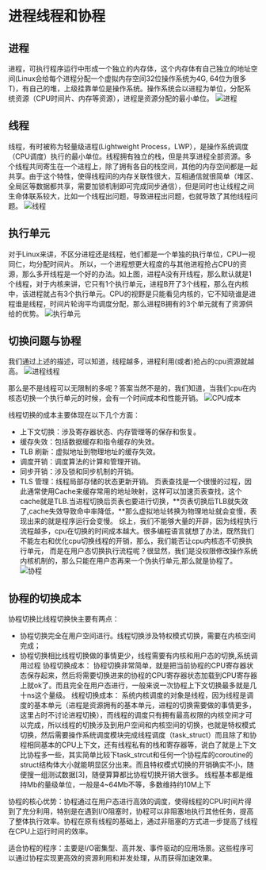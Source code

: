 # 进程线程和协程
## 进程
进程，可执行程序运行中形成一个独立的内存体，这个内存体有自己独立的地址空间(Linux会给每个进程分配一个虚拟内存空间32位操作系统为4G, 64位为很多T)，有自己的堆，上级挂靠单位是操作系统。操作系统会以进程为单位，分配系统资源（CPU时间片、内存等资源），进程是资源分配的最小单位。
![进程](https://cdn.jsdelivr.net/gh/zysok2023/cloudImg/blogs/picture/进程.jpeg)
## 线程
线程，有时被称为轻量级进程(Lightweight Process，LWP），是操作系统调度（CPU调度）执行的最小单位。线程拥有独立的栈，但是共享进程全部资源。多个线程共同寄生在一个进程上，除了拥有各自的栈空间，其他的内存空间都是一起共享。由于这个特性，使得线程间的内存关联性很大，互相通信就很简单（堆区、全局区等数据都共享，需要加锁机制即可完成同步通信），但是同时也让线程之间生命体联系较大，比如一个线程出问题，导致进程出问题，也就导致了其他线程问题。
![线程](https://cdn.jsdelivr.net/gh/zysok2023/cloudImg/blogs/picture/线程.jpeg)
## 执行单元
对于Linux来讲，不区分进程还是线程，他们都是一个单独的执行单位，CPU一视同仁，均分配时间片。
所以，一个进程想更大程度的与其他进程抢占CPU的资源，那么多开线程是一个好的办法。如上图，进程A没有开线程，那么默认就是1个线程，对于内核来讲，它只有1个执行单元，进程B开了3个线程，那么在内核中，该进程就占有3个执行单元。CPU的视野是只能看见内核的，它不知晓谁是进程谁是线程，时间片轮询平均调度分配，那么进程B拥有的3个单元就有了资源供给的优势。
![执行单元](https://cdn.jsdelivr.net/gh/zysok2023/cloudImg/blogs/picture/执行单元.jpeg)
## 切换问题与协程
我们通过上述的描述，可以知道，线程越多，进程利用(或者)抢占的cpu资源就越高。
![进程线程](https://cdn.jsdelivr.net/gh/zysok2023/cloudImg/blogs/picture/进程线程.jpeg)

那么是不是线程可以无限制的多呢？答案当然不是的，我们知道，当我们cpu在内核态切换一个执行单元的时候，会有一个时间成本和性能开销。
![CPU成本](https://cdn.jsdelivr.net/gh/zysok2023/cloudImg/blogs/picture/CPU成本.jpeg)

线程切换的成本主要体现在以下几个方面：
- 上下文切换：涉及寄存器状态、内存管理等的保存和恢复。
- 缓存失效：包括数据缓存和指令缓存的失效。
- TLB 刷新：虚拟地址到物理地址的缓存失效。
- 调度开销：调度算法的计算和管理开销。
- 同步开销：涉及锁和同步机制的开销。
- TLS 管理：线程局部存储的状态更新开销。
页表查找是一个很慢的过程，因此通常使用Cache来缓存常用的地址映射，这样可以加速页表查找，这个cache就是TLB.当进程切换后页表也要进行切换，**页表切换后TLB就失效了,cache失效导致命中率降低，**那么虚拟地址转换为物理地址就会变慢，表现出来的就是程序运行会变慢。
综上，我们不能够大量的开辟，因为线程执行流程越多，cpu在切换的时间成本越大。很多编程语言就想了办法，既然我们不能左右和优化cpu切换线程的开销，那么，我们能否让cpu内核态不切换执行单元， 而是在用户态切换执行流程呢？很显然，我们是没权限修改操作系统内核机制的，那么只能在用户态再来一个伪执行单元,那么就是协程了。
![协程](https://cdn.jsdelivr.net/gh/zysok2023/cloudImg/blogs/picture/协程.jpeg)

## 协程的切换成本
协程切换比线程切换快主要有两点：
- 协程切换完全在用户空间进行。线程切换涉及特权模式切换，需要在内核空间完成；
- 协程切换相比线程切换做的事情更少，线程需要有内核和用户态的切换,系统调用过程
协程切换成本：
协程切换非常简单，就是把当前协程的CPU寄存器状态保存起来，然后将需要切换进来的协程的CPU寄存器状态加载到CPU寄存器上就ok了。而且完全在用户态进行，一般来说一次协程上下文切换最多就是几十ns这个量级。
线程切换成本：
系统内核调度的对象是线程，因为线程是调度的基本单元（进程是资源拥有的基本单元，进程的切换需要做的事情更多，这里占时不讨论进程切换），而线程的调度只有拥有最高权限的内核空间才可以完成，所以线程的切换涉及到用户空间和内核空间的切换，也就是特权模式切换，然后需要操作系统调度模块完成线程调度（task_struct）而且除了和协程相同基本的CPU上下文，还有线程私有的栈和寄存器等，说白了就是上下文比协程多一些，其实简单比较下task_strcut和任何一个协程库的coroutine的struct结构体大小就能明显区分出来。而且特权模式切换的开销确实不小，随便搜一组测试数据[3]，随便算算都比协程切换开销大很多。
线程基本都是维持Mb的量级单位，一般是4~64Mb不等，多数维持约10M上下

协程的核心优势：协程通过在用户态进行高效的调度，使得线程的CPU时间片得到了充分利用，特别是在遇到I/O阻塞时，协程可以非阻塞地执行其他任务，提高了整体执行效率。协程在原有线程的基础上，通过非阻塞的方式进一步提高了线程在CPU上运行时间的效率。

适合协程的程序：主要是I/O密集型、高并发、事件驱动的应用场景。这些程序可以通过协程实现更高效的资源利用和并发处理，从而获得加速效果。







